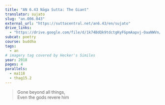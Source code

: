 ```yaml
---
title: "AN 6.43 Nāga Sutta: The Giant"
translator: sujato
slug: "an.006.043"
external_url: "https://suttacentral.net/an6.43/en/sujato"
drive_links:
  - "https://drive.google.com/file/d/1k74BdQk9tdctgKyFGpmAapvj-OaaNWVn/view?usp=drivesdk"
subcat: poetry
course: buddha
tags:
  - an
# imagery tag covered by Hecker's Similes
year: 2018
pages: 4
parallels:
  - ma118
  - thag15.2
---
```


> Gone beyond all things,  
Even the gods revere him
